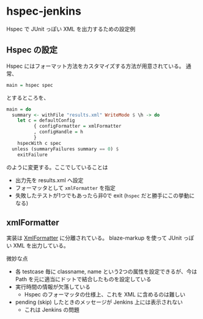# hspec-jenkins
Hspec で JUnit っぽい XML を出力するための設定例

## Hspec の設定
Hspec にはフォーマット方法をカスタマイズする方法が用意されている。
通常、

```haskell
main = hspec spec
```

とするところを、

```haskell
main = do
  summary <- withFile "results.xml" WriteMode $ \h -> do
    let c = defaultConfig
          { configFormatter = xmlFormatter
          , configHandle = h
          }
    hspecWith c spec
  unless (summaryFailures summary == 0) $
    exitFailure
```

のように変更する。ここでしていることは

- 出力先を results.xml へ設定
- フォーマッタとして `xmlFormatter` を指定
- 失敗したテストが1つでもあったら非0で exit (`hspec` だと勝手にこの挙動になる)

## xmlFormatter
実装は [XmlFormatter](test/XmlFormatter.hs) に分離されている。
blaze-markup を使って JUnit っぽい XML を出力している。

微妙な点

- 各 testcase 毎に classname, name という2つの属性を設定できるが、今は Path を元に適当にドットで結合したものを設定している
- 実行時間の情報が欠落している
    - Hspec のフォーマッタの仕様上、これを XML に含めるのは難しい
- pending (skip) したときのメッセージが Jenkins 上には表示されない
    - これは Jenkins の問題
